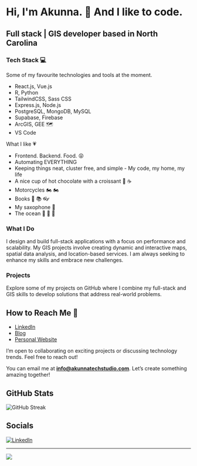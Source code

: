 # Hi, I'm Akunna. 👋 And I like to code.

## Full stack | GIS developer based in North Carolina

### Tech Stack 💻
Some of my favourite technologies and tools at the moment.

- React.js, Vue.js
- R, Python
- TailwindCSS, Sass CSS
- Express.js, Node.js
- PostgreSQL, MongoDB, MySQL
- Supabase, Firebase
- ArcGIS, GEE 🗺️
- VS Code

What I like 💗
- Frontend. Backend. Food. 😝
- Automating EVERYTHING
- Keeping things neat, cluster free, and simple - My code, my home, my life
- A nice cup of hot chocolate with a croissant 🥐 ☕
- Motorcycles 🏍️ 🏍️
- Books 📖 📚 👓
- My saxophone 🎷
- The ocean 🌊 🌊 🌊


### What I Do
I design and build full-stack applications with a focus on performance and scalability. My GIS projects involve creating dynamic and interactive maps, spatial data analysis, and location-based services. I am always seeking to enhance my skills and embrace new challenges.

### Projects
Explore some of my projects on GitHub where I combine my full-stack and GIS skills to develop solutions that address real-world problems.


##  How to Reach Me 💌
- [LinkedIn](https://www.linkedin.com/in/akunna1)
- [Blog](https://akunnawrites.com/)
- [Personal Website](https://akunnatechstudio.com)

I’m open to collaborating on exciting projects or discussing technology trends. Feel free to reach out!

You can email me at **info@akunnatechstudio.com**. Let’s create something amazing together!

## GitHub Stats
![GitHub Streak](https://github-readme-streak-stats.herokuapp.com/?user=akunna1&theme=dark)

## Socials
[![LinkedIn](https://img.shields.io/badge/LinkedIn-%230077B5.svg?logo=linkedin&logoColor=white)](https://linkedin.com/in/akunna1)

---

[![](https://visitcount.itsvg.in/api?id=akunna1&icon=0&color=0)](https://visitcount.itsvg.in)
